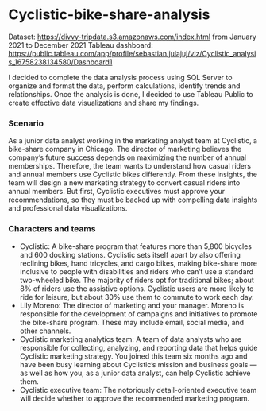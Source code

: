 # Cyclistic-bike-share-analysis
Dataset: https://divvy-tripdata.s3.amazonaws.com/index.html from January 2021 to December 2021
Tableau dashboard: https://public.tableau.com/app/profile/sebastian.julajuj/viz/Cyclistic_analysis_16758238134580/Dashboard1

I decided to complete the data analysis process using SQL Server to organize and format the data, perform calculations, identify trends and relationships.
Once the analysis is done, I decided to use Tableau Public to create effective data visualizations and share my findings.

### Scenario

As a junior data analyst working in the marketing analyst team at Cyclistic, a bike-share company in Chicago. The director
of marketing believes the company’s future success depends on maximizing the number of annual memberships. Therefore,
the team wants to understand how casual riders and annual members use Cyclistic bikes differently. From these insights,
the team will design a new marketing strategy to convert casual riders into annual members. But first, Cyclistic executives
must approve your recommendations, so they must be backed up with compelling data insights and professional data
visualizations.

### Characters and teams

* Cyclistic: A bike-share program that features more than 5,800 bicycles and 600 docking stations. Cyclistic sets itself
apart by also offering reclining bikes, hand tricycles, and cargo bikes, making bike-share more inclusive to people with
disabilities and riders who can’t use a standard two-wheeled bike. The majority of riders opt for traditional bikes; about
8% of riders use the assistive options. Cyclistic users are more likely to ride for leisure, but about 30% use them to
commute to work each day.
* Lily Moreno: The director of marketing and your manager. Moreno is responsible for the development of campaigns
and initiatives to promote the bike-share program. These may include email, social media, and other channels.
* Cyclistic marketing analytics team: A team of data analysts who are responsible for collecting, analyzing, and
reporting data that helps guide Cyclistic marketing strategy. You joined this team six months ago and have been busy
learning about Cyclistic’s mission and business goals — as well as how you, as a junior data analyst, can help Cyclistic
achieve them.
* Cyclistic executive team: The notoriously detail-oriented executive team will decide whether to approve the
recommended marketing program.



